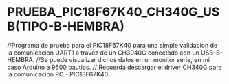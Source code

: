 # PRUEBA_PIC18F67K40_CH340G_USB(TIPO-B-HEMBRA)
//Programa de prueba para el PIC18F67K40 para una simple validacion de la comunicacion UART1 a travez de un CH3040G conectado con un USB-B-HEMBRA.
//Se puede visualizar dichos datos en un monitor serie, en mi caso Arduino a 9600 bautios. 
// Recuerda descargar el driver CH340G para la comunicacion PC - PIC18F67K40.
